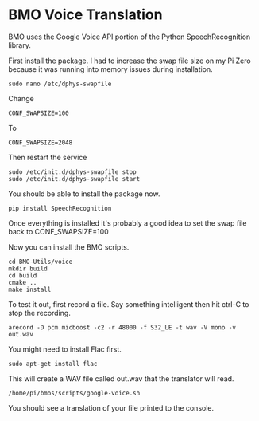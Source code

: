 # BMO Voice Translation

BMO uses the Google Voice API portion of the Python SpeechRecognition library.

First install the package. I had to increase the swap file size on my Pi Zero because it was running into memory issues during installation.
```
sudo nano /etc/dphys-swapfile
```
Change
```
CONF_SWAPSIZE=100
```
To
```
CONF_SWAPSIZE=2048
```
Then restart the service
```
sudo /etc/init.d/dphys-swapfile stop
sudo /etc/init.d/dphys-swapfile start
```

You should be able to install the package now.
```
pip install SpeechRecognition
```
Once everything is installed it's probably a good idea to set the swap file back to CONF_SWAPSIZE=100

Now you can install the BMO scripts.
```
cd BMO-Utils/voice
mkdir build
cd build
cmake ..
make install
```

To test it out, first record a file. Say something intelligent then hit ctrl-C to stop the recording.
```
arecord -D pcm.micboost -c2 -r 48000 -f S32_LE -t wav -V mono -v out.wav
```

You might need to install Flac first.
```
sudo apt-get install flac
```

This will create a WAV file called out.wav that the translator will read.
```
/home/pi/bmos/scripts/google-voice.sh
```
You should see a translation of your file printed to the console.

